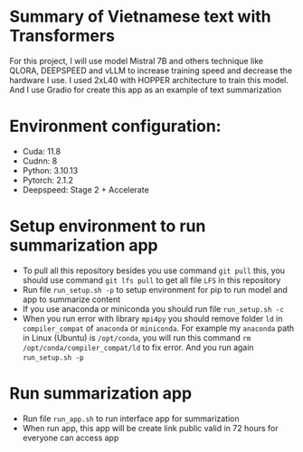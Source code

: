 # Summary of Vietnamese text with Transformers
For this project, I will use model Mistral 7B and others technique like QLORA, DEEPSPEED and vLLM to increase training speed and decrease the hardware I use. I used 2xL40 with HOPPER architecture to train this model. And I use Gradio for create this app as an example of text summarization
# Environment configuration:
* Cuda: 11.8
* Cudnn: 8
* Python: 3.10.13
* Pytorch: 2.1.2
* Deepspeed: Stage 2 + Accelerate
# Setup environment to run summarization app
* To pull all this repository besides you use command `git pull` this, you should use command `git lfs pull` to get all file `LFS` in this repository 
* Run file `run_setup.sh -p` to setup environment for pip to run model and app to summarize content
* If you use anaconda or miniconda you should run file `run_setup.sh -c`
* When you run error with library `mpi4py` you should remove folder `ld` in `compiler_compat` of `anaconda` or `miniconda`. For example my `anaconda` path in Linux (Ubuntu) is `/opt/conda`, you will run this command `rm /opt/conda/compiler_compat/ld` to fix error. And you run again `run_setup.sh -p`
# Run summarization app
* Run file `run_app.sh` to run interface app for summarization
* When run app, this app will be create link public valid in 72 hours for everyone can access app